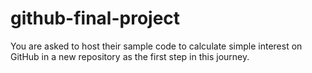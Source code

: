 # github-final-project
You are asked to host their sample code to calculate simple interest on GitHub in a new repository as the first step in this journey.
